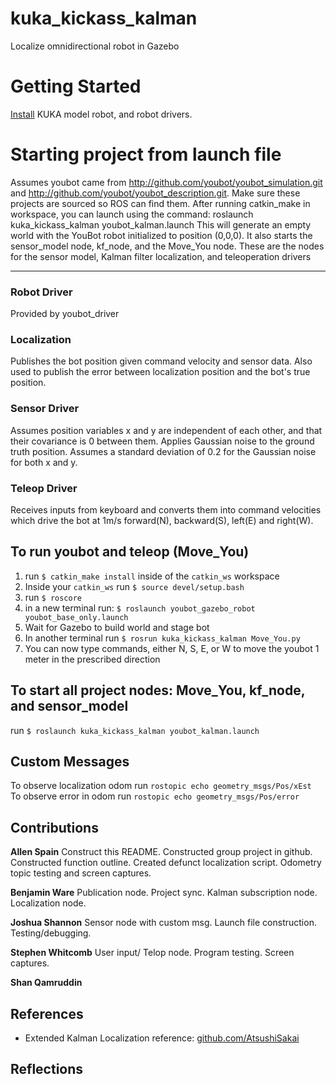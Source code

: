 # kuka_kickass_kalman
Localize omnidirectional robot in Gazebo 

# Getting Started
[Install](http://www.youbot-store.com/wiki/index.php/Gazebo_simulation) KUKA model robot, and robot drivers. 

# Starting project from launch file
Assumes youbot came from http://github.com/youbot/youbot_simulation.git and http://github.com/youbot/youbot_description.git. 
Make sure these projects are sourced so ROS can find them.
After running catkin_make in workspace, you can launch using the command:
roslaunch kuka_kickass_kalman youbot_kalman.launch 
This will generate an empty world with the YouBot robot initialized to position (0,0,0). It also starts the sensor_model node, kf_node, and the Move_You node. These are the nodes for the sensor model, Kalman filter localization, and teleoperation drivers

-----------------------------------
### Robot Driver
Provided by youbot_driver

### Localization
Publishes the bot position given command velocity and sensor data. Also used to publish the error between localization position and the bot's true position.  

### Sensor Driver
Assumes position variables x and y are independent of each other, and that their covariance is 0 between them. Applies Gaussian noise to the ground truth position. Assumes a standard deviation of 0.2 for the Gaussian noise for both x and y.

### Teleop Driver
Receives inputs from keyboard and converts them into command velocities which drive the bot at 1m/s forward(N), backward(S), left(E) and right(W). 

## To run youbot and teleop (Move_You)
1) run ```$ catkin_make install``` inside of the ```catkin_ws``` workspace
2) Inside your ```catkin_ws``` run ```$ source devel/setup.bash```
3) run ```$ roscore```
4) in a new terminal run: ```$ roslaunch youbot_gazebo_robot youbot_base_only.launch``` 
5) Wait for Gazebo to build world and stage bot
6) In another terminal run ```$ rosrun kuka_kickass_kalman Move_You.py``` 
7) You can now type commands, either N, S, E, or W to move the youbot 1 meter in the prescribed direction

## To start all project nodes: Move_You, kf_node, and sensor_model
run ```$ roslaunch kuka_kickass_kalman youbot_kalman.launch```

## Custom Messages
To observe localization odom run ```rostopic echo geometry_msgs/Pos/xEst```  
To observe error in odom run ```rostopic echo geometry_msgs/Pos/error```

## Contributions
**Allen Spain**
Construct this README. 
Constructed group project in github. 
Constructed function outline. 
Created defunct localization script. 
Odometry topic testing and screen captures. 

**Benjamin Ware** 
Publication node. 
Project sync. 
Kalman subscription node. 
Localization node. 

**Joshua Shannon** 
Sensor node with custom msg. 
Launch file construction. 
Testing/debugging. 

**Stephen Whitcomb** 
User input/ Telop node. 
Program testing. 
Screen captures. 

**Shan Qamruddin** 

## References
* Extended Kalman Localization reference: [github.com/AtsushiSakai](https://github.com/AtsushiSakai/PythonRobotics/tree/master/Localization/extended_kalman_filter)

## Reflections



